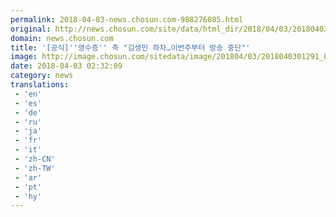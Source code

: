 ```yaml
---
permalink: 2018-04-03-news.chosun.com-988276085.html
original: http://news.chosun.com/site/data/html_dir/2018/04/03/2018040301345.html
domain: news.chosun.com
title: '[공식]''영수증'' 측 "김생민 하차…이번주부터 방송 중단"'
image: http://image.chosun.com/sitedata/image/201804/03/2018040301291_0.jpg
date: 2018-04-03 02:32:09
category: news
translations: 
 - 'en'
 - 'es'
 - 'de'
 - 'ru'
 - 'ja'
 - 'fr'
 - 'it'
 - 'zh-CN'
 - 'zh-TW'
 - 'ar'
 - 'pt'
 - 'hy'
---
```


